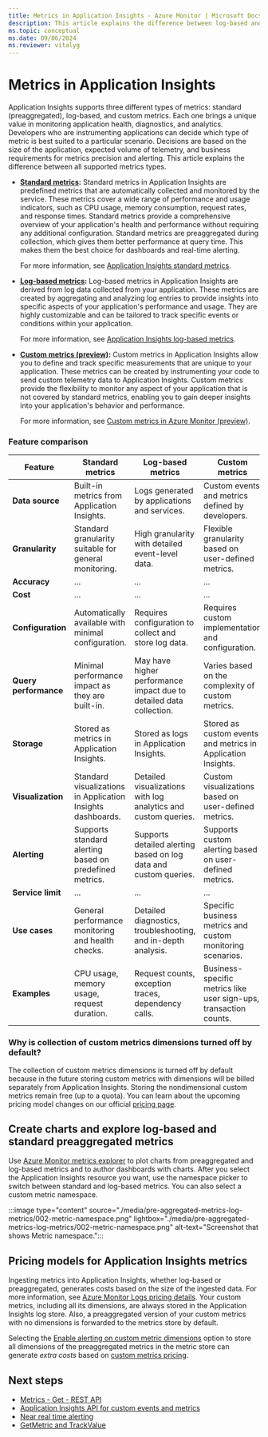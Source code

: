 ```yaml
---
title: Metrics in Application Insights - Azure Monitor | Microsoft Docs
description: This article explains the difference between log-based and standard/preaggregated metrics in Application Insights.
ms.topic: conceptual
ms.date: 09/06/2024
ms.reviewer: vitalyg
---
```


# Metrics in Application Insights

Application Insights supports three different types of metrics: standard (preaggregated), log-based, and custom metrics. Each one brings a unique value in monitoring application health, diagnostics, and analytics. Developers who are instrumenting applications can decide which type of metric is best suited to a particular scenario. Decisions are based on the size of the application, expected volume of telemetry, and business requirements for metrics precision and alerting. This article explains the difference between all supported metrics types.

* **[Standard metrics](standard-metrics.md):** Standard metrics in Application Insights are predefined metrics that are automatically collected and monitored by the service. These metrics cover a wide range of performance and usage indicators, such as CPU usage, memory consumption, request rates, and response times. Standard metrics provide a comprehensive overview of your application's health and performance without requiring any additional configuration. Standard metrics are preaggregated during collection, which gives them better performance at query time. This makes them the best choice for dashboards and real-time alerting.

    For more information, see [Application Insights standard metrics](standard-metrics.md).

* **[Log-based metrics](../essentials/app-insights-metrics.md):** Log-based metrics in Application Insights are derived from log data collected from your application. These metrics are created by aggregating and analyzing log entries to provide insights into specific aspects of your application's performance and usage. They are highly customizable and can be tailored to track specific events or conditions within your application.

    For more information, see [Application Insights log-based metrics](app-insights-metrics.md).

* **[Custom metrics (preview)](../essentials/metrics-custom-overview.md):** Custom metrics in Application Insights allow you to define and track specific measurements that are unique to your application. These metrics can be created by instrumenting your code to send custom telemetry data to Application Insights. Custom metrics provide the flexibility to monitor any aspect of your application that is not covered by standard metrics, enabling you to gain deeper insights into your application's behavior and performance.

    For more information, see [Custom metrics in Azure Monitor (preview)](../essentials/metrics-custom-overview.md).

### Feature comparison

| Feature               | Standard metrics                                            | Log-based metrics                                                   | Custom metrics                                                    |
|-----------------------|-------------------------------------------------------------|---------------------------------------------------------------------|-------------------------------------------------------------------|
| **Data source**       | Built-in metrics from Application Insights.                 | Logs generated by applications and services.                        | Custom events and metrics defined by developers.                  |
| **Granularity**       | Standard granularity suitable for general monitoring.       | High granularity with detailed event-level data.                    | Flexible granularity based on user-defined metrics.               |
| **Accuracy**          | ...                                                         | ...                                                                 | ...                                                               |
| **Cost**              | ...                                                         | ...                                                                 | ...                                                               |
| **Configuration**     | Automatically available with minimal configuration.         | Requires configuration to collect and store log data.               | Requires custom implementation and configuration.                 |
| **Query performance** | Minimal performance impact as they are built-in.            | May have higher performance impact due to detailed data collection. | Varies based on the complexity of custom metrics.                 |
| **Storage**           | Stored as metrics in Application Insights.                  | Stored as logs in Application Insights.                             | Stored as custom events and metrics in Application Insights.      |
| **Visualization**     | Standard visualizations in Application Insights dashboards. | Detailed visualizations with log analytics and custom queries.      | Custom visualizations based on user-defined metrics.              |
| **Alerting**          | Supports standard alerting based on predefined metrics.     | Supports detailed alerting based on log data and custom queries.    | Supports custom alerting based on user-defined metrics.           |
| **Service limit**     | ...                                                         | ...                                                                 | ...                                                               |
| **Use cases**         | General performance monitoring and health checks.           | Detailed diagnostics, troubleshooting, and in-depth analysis.       | Specific business metrics and custom monitoring scenarios.        |
| **Examples**          | CPU usage, memory usage, request duration.                  | Request counts, exception traces, dependency calls.                 | Business-specific metrics like user sign-ups, transaction counts. |

### Why is collection of custom metrics dimensions turned off by default?

The collection of custom metrics dimensions is turned off by default because in the future storing custom metrics with dimensions will be billed separately from Application Insights. Storing the nondimensional custom metrics remain free (up to a quota). You can learn about the upcoming pricing model changes on our official [pricing page](https://azure.microsoft.com/pricing/details/monitor/).

## Create charts and explore log-based and standard preaggregated metrics

Use [Azure Monitor metrics explorer](../essentials/metrics-getting-started.md) to plot charts from preaggregated and log-based metrics and to author dashboards with charts. After you select the Application Insights resource you want, use the namespace picker to switch between standard and log-based metrics. You can also select a custom metric namespace.

:::image type="content" source="./media/pre-aggregated-metrics-log-metrics/002-metric-namespace.png" lightbox="./media/pre-aggregated-metrics-log-metrics/002-metric-namespace.png" alt-text="Screenshot that shows Metric namespace.":::

## Pricing models for Application Insights metrics

Ingesting metrics into Application Insights, whether log-based or preaggregated, generates costs based on the size of the ingested data. For more information, see [Azure Monitor Logs pricing details](../logs/cost-logs.md#application-insights-billing). Your custom metrics, including all its dimensions, are always stored in the Application Insights log store. Also, a preaggregated version of your custom metrics with no dimensions is forwarded to the metrics store by default.

Selecting the [Enable alerting on custom metric dimensions](#custom-metrics-dimensions-and-preaggregation) option to store all dimensions of the preaggregated metrics in the metric store can generate *extra costs* based on [custom metrics pricing](https://azure.microsoft.com/pricing/details/monitor/).

## Next steps

* [Metrics - Get - REST API](/rest/api/application-insights/metrics/get)
* [Application Insights API for custom events and metrics](api-custom-events-metrics.md)
* [Near real time alerting](../alerts/alerts-metric-near-real-time.md)
* [GetMetric and TrackValue](./api-custom-events-metrics.md#getmetric)
